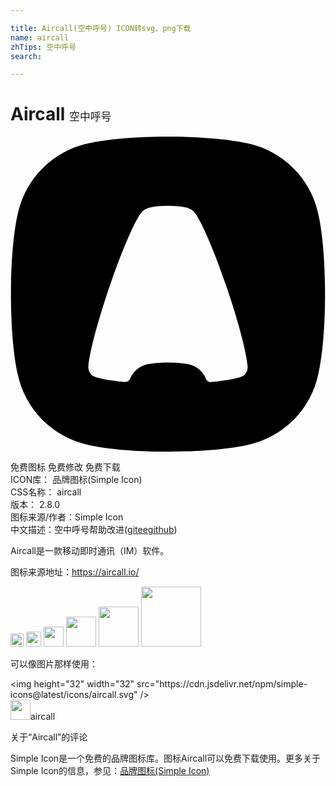 ```yaml
---

title: Aircall(空中呼号) ICON转svg、png下载
name: aircall
zhTips: 空中呼号
search: 

---
```


# Aircall  <small style="font-size: 60%;font-weight: 100">空中呼号</small>

<div id="svg" class="svg-wrap">
<svg role="img" viewBox="0 0 24 24" xmlns="http://www.w3.org/2000/svg"><title>Aircall icon</title><path d="M23.451 5.906a6.978 6.978 0 0 0-5.375-5.39C16.727.204 14.508 0 12 0S7.273.204 5.924.516a6.978 6.978 0 0 0-5.375 5.39C.237 7.26.034 9.485.034 12s.203 4.74.515 6.094a6.978 6.978 0 0 0 5.375 5.39C7.273 23.796 9.492 24 12 24s4.727-.204 6.076-.516a6.978 6.978 0 0 0 5.375-5.39c.311-1.354.515-3.578.515-6.094 0-2.515-.203-4.74-.515-6.094zm-5.873 12.396l-.003.001c-.428.152-1.165.283-2.102.377l-.147.014a.444.444 0 0 1-.45-.271 1.816 1.816 0 0 0-1.296-1.074c-.351-.081-.928-.134-1.58-.134s-1.229.053-1.58.134a1.817 1.817 0 0 0-1.291 1.062.466.466 0 0 1-.471.281 8 8 0 0 0-.129-.012c-.938-.094-1.676-.224-2.105-.377l-.003-.001a.76.76 0 0 1-.492-.713c0-.032.003-.066.005-.098.073-.979.666-3.272 1.552-5.89C8.5 8.609 9.559 6.187 10.037 5.714a1.029 1.029 0 0 1 .404-.26l.004-.002c.314-.106.892-.178 1.554-.178.663 0 1.241.071 1.554.178l.005.002a1.025 1.025 0 0 1 .405.26c.478.472 1.537 2.895 2.549 5.887.886 2.617 1.479 4.91 1.552 5.89.002.032.005.066.005.098a.76.76 0 0 1-.491.713z"/></svg>
</div>
<detail full-name='aircall'></detail>

<div class="detail-page">
<p>
<span><span class="badge-success badge">免费图标</span> <span class="badge-success badge">免费修改</span>  <span class="badge-success badge">免费下载</span> </span>
<br/>
<span>
ICON库：
<span class="badge-secondary badge">品牌图标(Simple Icon)</span> 
</span>
<br/>
<span>
CSS名称：
<span class="badge-secondary badge">aircall</span> 
</span>

<br/>
<span>
版本：
<span class="badge-secondary badge">2.8.0</span> 
</span>
<br/>
<span>图标来源/作者：<span class="badge-light badge">Simple Icon</span></span> 
<br/>
<span class="zh-detail">中文描述：<span class="badge-primary badge">空中呼号</span><span class="help-link"><span>帮助改进</span>(<a href="https://gitee.com/liuwave/icon-helper/edit/master/json/brands/aircall.json" target="_blank" rel="noopener noreferrer">gitee</a><a href="https://github.com/liuwave/icon-helper/edit/master/json/brands/aircall.json" target="_blank" rel="noopener noreferrer">github</a></span>)</span><br/>
</p>
</div><div class="description description alert alert-light"><p>Aircall是一款移动即时通讯（IM）软件。</p><p>图标来源地址：<a href="https://aircall.io/" target="_blank" rel="noopener noreferrer">https://aircall.io/</a></p></div>
<div class="alert alert-dark">
<img height="21" width="21" src="https://cdn.jsdelivr.net/npm/simple-icons@latest/icons/aircall.svg" />
<img height="24" width="24" src="https://cdn.jsdelivr.net/npm/simple-icons@latest/icons/aircall.svg" />
<img height="32" width="32" src="https://cdn.jsdelivr.net/npm/simple-icons@latest/icons/aircall.svg" />
<img height="48" width="48" src="https://cdn.jsdelivr.net/npm/simple-icons@latest/icons/aircall.svg" />
<img height="64" width="64" src="https://cdn.jsdelivr.net/npm/simple-icons@latest/icons/aircall.svg" />
<img height="96" width="96" src="https://cdn.jsdelivr.net/npm/simple-icons@latest/icons/aircall.svg" />

</div>
<div>
  <p>可以像图片那样使用：    
  </p>
  <div class="alert alert-primary" style="font-size: 14px">
    &lt;img height="32" width="32" src="https://cdn.jsdelivr.net/npm/simple-icons@latest/icons/aircall.svg" /&gt;
    <copy-btn content='<img height="32" width="32" src="https://cdn.jsdelivr.net/npm/simple-icons@latest/icons/aircall.svg" />'></copy-btn>
  </div>
  <div class="alert alert-secondary">
    <img height="32" width="32" src="https://cdn.jsdelivr.net/npm/simple-icons@latest/icons/aircall.svg" />aircall
    <copy-btn content="aircall" btn-title="复制图标名称"></copy-btn>
  </div>
</div>

<Vssue title="关于“Aircall”的评论" >关于“Aircall”的评论</Vssue>


<div><p>Simple Icon是一个免费的品牌图标库。图标Aircall可以免费下载使用。更多关于  Simple Icon的信息，参见：<a target="_blank" href="https://iconhelper.cn/brands.html">品牌图标(Simple Icon)</a>
</p></div>
